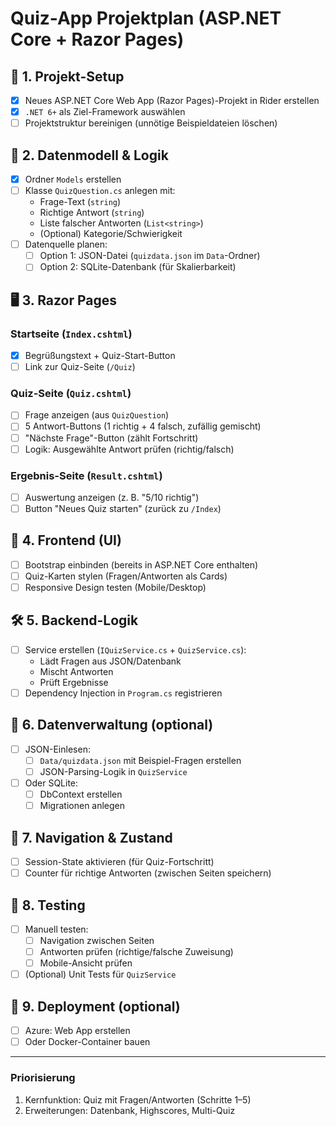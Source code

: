 # Quiz-App Projektplan (ASP.NET Core + Razor Pages)

## 📌 **1. Projekt-Setup**
- [x] Neues ASP.NET Core Web App (Razor Pages)-Projekt in Rider erstellen
- [x] `.NET 6+` als Ziel-Framework auswählen
- [ ] Projektstruktur bereinigen (unnötige Beispieldateien löschen)

## 📂 **2. Datenmodell & Logik**
- [x] Ordner `Models` erstellen
- [ ] Klasse `QuizQuestion.cs` anlegen mit:
    - Frage-Text (`string`)
    - Richtige Antwort (`string`)
    - Liste falscher Antworten (`List<string>`)
    - (Optional) Kategorie/Schwierigkeit
- [ ] Datenquelle planen:
    - [ ] Option 1: JSON-Datei (`quizdata.json` im `Data`-Ordner)
    - [ ] Option 2: SQLite-Datenbank (für Skalierbarkeit)

## 🖥️ **3. Razor Pages**
### **Startseite (`Index.cshtml`)**
- [x] Begrüßungstext + Quiz-Start-Button
- [ ] Link zur Quiz-Seite (`/Quiz`)

### **Quiz-Seite (`Quiz.cshtml`)**
- [ ] Frage anzeigen (aus `QuizQuestion`)
- [ ] 5 Antwort-Buttons (1 richtig + 4 falsch, zufällig gemischt)
- [ ] "Nächste Frage"-Button (zählt Fortschritt)
- [ ] Logik: Ausgewählte Antwort prüfen (richtig/falsch)

### **Ergebnis-Seite (`Result.cshtml`)**
- [ ] Auswertung anzeigen (z. B. "5/10 richtig")
- [ ] Button "Neues Quiz starten" (zurück zu `/Index`)

## 🎨 **4. Frontend (UI)**
- [ ] Bootstrap einbinden (bereits in ASP.NET Core enthalten)
- [ ] Quiz-Karten stylen (Fragen/Antworten als Cards)
- [ ] Responsive Design testen (Mobile/Desktop)

## 🛠️ **5. Backend-Logik**
- [ ] Service erstellen (`IQuizService.cs` + `QuizService.cs`):
    - Lädt Fragen aus JSON/Datenbank
    - Mischt Antworten
    - Prüft Ergebnisse
- [ ] Dependency Injection in `Program.cs` registrieren

## 💾 **6. Datenverwaltung (optional)**
- [ ] JSON-Einlesen:
    - [ ] `Data/quizdata.json` mit Beispiel-Fragen erstellen
    - [ ] JSON-Parsing-Logik in `QuizService`
- [ ] Oder SQLite:
    - [ ] DbContext erstellen
    - [ ] Migrationen anlegen

## 🔄 **7. Navigation & Zustand**
- [ ] Session-State aktivieren (für Quiz-Fortschritt)
- [ ] Counter für richtige Antworten (zwischen Seiten speichern)

## 🧪 **8. Testing**
- [ ] Manuell testen:
    - [ ] Navigation zwischen Seiten
    - [ ] Antworten prüfen (richtige/falsche Zuweisung)
    - [ ] Mobile-Ansicht prüfen
- [ ] (Optional) Unit Tests für `QuizService`

## 🚀 **9. Deployment (optional)**
- [ ] Azure: Web App erstellen
- [ ] Oder Docker-Container bauen

---

### **Priorisierung**
1. Kernfunktion: Quiz mit Fragen/Antworten (Schritte 1–5)
2. Erweiterungen: Datenbank, Highscores, Multi-Quiz  